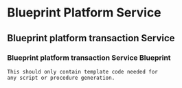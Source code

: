 # Blueprint Platform Service

## Blueprint platform transaction Service

### Blueprint platform transaction Service Blueprint
	This should only contain template code needed for
	any script or procedure generation.

